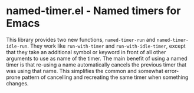 # named-timer.el - Named timers for Emacs

This library provides two new functions, `named-timer-run` and
`named-timer-idle-run`. They work like `run-with-timer` and
`run-with-idle-timer`, except that they take an additional symbol or
keyword in front of all other arguments to use as name of the timer.
The main benefit of using a named timer is that re-using a name
automatically cancels the previous timer that was using that name.
This simplifies the common and somewhat error-prone pattern of
cancelling and recreating the same timer when something changes.
